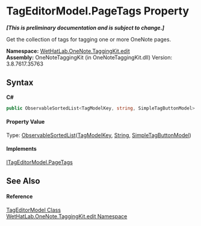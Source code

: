 # TagEditorModel.PageTags Property 
 _**\[This is preliminary documentation and is subject to change.\]**_

Get the collection of tags for tagging one or more OneNote pages.

**Namespace:**&nbsp;<a href="60ca3730-00cd-fce3-4009-523f3952fd9e.md">WetHatLab.OneNote.TaggingKit.edit</a><br />**Assembly:**&nbsp;OneNoteTaggingKit (in OneNoteTaggingKit.dll) Version: 3.8.7617.35763

## Syntax

**C#**<br />
``` C#
public ObservableSortedList<TagModelKey, string, SimpleTagButtonModel> PageTags { get; }
```


#### Property Value
Type: <a href="89870249-f56d-ac32-0b8d-d26e5712ecac.md">ObservableSortedList</a>(<a href="3f27eb3e-174d-da80-683c-25f58841f408.md">TagModelKey</a>, <a href="http://msdn2.microsoft.com/en-us/library/s1wwdcbf" target="_blank">String</a>, <a href="270c4707-489f-5ccb-888d-fffc769b4d26.md">SimpleTagButtonModel</a>)

#### Implements
<a href="9859b223-9bf8-1a57-f578-e8b01c078dbf.md">ITagEditorModel.PageTags</a><br />

## See Also


#### Reference
<a href="d0783a73-0ba1-b750-13e8-e19b790c09dd.md">TagEditorModel Class</a><br /><a href="60ca3730-00cd-fce3-4009-523f3952fd9e.md">WetHatLab.OneNote.TaggingKit.edit Namespace</a><br />
